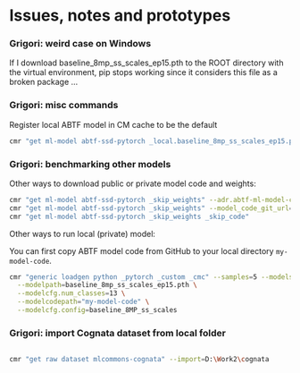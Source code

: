 ﻿# Issues, notes and prototypes

### Grigori: weird case on Windows

If I download baseline_8mp_ss_scales_ep15.pth to the ROOT directory with the virtual environment,
pip stops working since it considers this file as a broken package ...


### Grigori: misc commands

Register local ABTF model in CM cache to be the default

```bash
cmr "get ml-model abtf-ssd-pytorch _local.baseline_8mp_ss_scales_ep15.pth"
```

### Grigori: benchmarking other models

Other ways to download public or private model code and weights:
```bash
cmr "get ml-model abtf-ssd-pytorch _skip_weights" --adr.abtf-ml-model-code-git-repo.env.CM_ABTF_MODEL_CODE_GIT_URL=https://github.com/mlcommons/abtf-ssd-pytorch
cmr "get ml-model abtf-ssd-pytorch _skip_weights" --model_code_git_url=https://github.com/mlcommons/abtf-ssd-pytorch --model_code_git_branch=cognata-cm
cmr "get ml-model abtf-ssd-pytorch _skip_weights _skip_code"
```

Other ways to run local (private) model:

You can first copy ABTF model code from GitHub to your local directory `my-model-code`.

```bash
cmr "generic loadgen python _pytorch _custom _cmc" --samples=5 --modelsamplepath=0000008766.png.cpu.pickle \
  --modelpath=baseline_8mp_ss_scales_ep15.pth \
  --modelcfg.num_classes=13 \
  --modelcodepath="my-model-code" \
  --modelcfg.config=baseline_8MP_ss_scales
```

### Grigori: import Cognata dataset from local folder

```bash

cmr "get raw dataset mlcommons-cognata" --import=D:\Work2\cognata
```